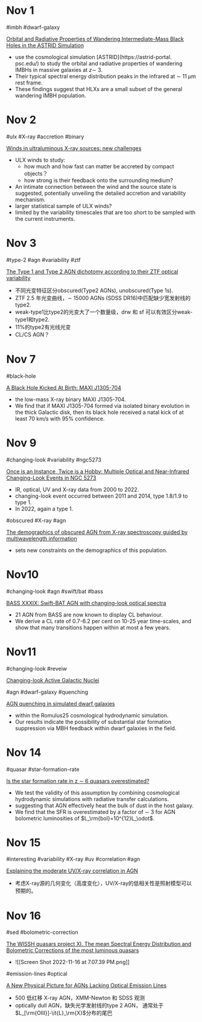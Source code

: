 # Nov 1

#imbh #dwarf-galaxy 

[Orbital and Radiative Properties of Wandering Intermediate-Mass Black Holes in the ASTRID Simulation](https://arxiv.org/pdf/2210.16319.pdf)
- use the cosmological simulation [ASTRID](https://astrid-portal. psc.edu/) to study the orbital and radiative properties of wandering IMBHs in massive galaxies at $z\sim$  3.
- Their typical spectral energy distribution peaks in the infrared at $\sim$ 11 $\mu$m rest frame.
- These findings suggest that HLXs are a small subset of the general wandering IMBH population.

# Nov 2

#ulx #X-ray #accretion #binary

[Winds in ultraluminous X-ray sources: new challenges](https://arxiv.org/pdf/2211.00014.pdf)
- ULX winds to study:
	- how much and how fast can matter be accreted by compact objects？
	- how strong is their feedback onto the surrounding medium?
- An intimate connection between the wind and the source state is suggested, potentially unveiling the detailed accretion and variability mechanism.
- larger statistical sample of ULX winds?
- limited by the variability timescales that are too short to be sampled with the current instruments.

# Nov 3

#type-2 #agn #variability #ztf 

[The Type 1 and Type 2 AGN dichotomy according to their ZTF optical variability](https://arxiv.org/pdf/2211.00770.pdf)
- 不同光变特征区分obscured(Type2 AGNs), unobscured(Type 1s).
- ZTF 2.5 年光变曲线，$\sim$ 15000 AGNs (SDSS DR16)中匹配缺少宽发射线的type2.
- weak-type1比type2的光变大了一个数量级，drw 和 sf 可以有效区分weak-type1和type2.
- 11%的type2有光线光变
- CL/CS AGN？

# Nov 7

#black-hole 

[A Black Hole Kicked At Birth: MAXI J1305-704](https://arxiv.org/pdf/2211.02158.pdf)
- the low-mass X-ray binary MAXI J1305-704.
- We find that if MAXI J1305-704 formed via isolated binary evolution in the thick Galactic disk, then its black hole received a natal kick of at least 70 km/s with 95% confidence.


# Nov 9

#changing-look #variability #ngc5273

[Once is an Instance, Twice is a Hobby: Multiple Optical and Near-Infrared Changing-Look Events in NGC 5273](https://arxiv.org/pdf/2211.03801.pdf)
- IR, optical, UV and X-ray data from 2000 to 2022.
- changing-look event occurred between 2011 and 2014, type 1.8/1.9 to type 1.
- In 2022, again a type 1.

#obscured #X-ray #agn 

[The demographics of obscured AGN from X-ray spectroscopy guided by multiwavelength information](https://arxiv.org/pdf/2211.03800.pdf)
- sets new constraints on the demographics of this population.

# Nov10

#changing-look #agn #swift/bat #bass 

[BASS XXXIX: Swift-BAT AGN with changing-look optical spectra](https://arxiv.org/pdf/2211.04478.pdf)
- 21 AGN from BASS are now known to display CL behaviour.
- We derive a CL rate of 0.7-6.2 per cent on 10-25 year time-scales, and show that many transitions happen within at most a few years.

# Nov11

#changing-look #reveiw 

[Changing-look Active Galactic Nuclei](https://arxiv.org/pdf/2211.05132.pdf)

#agn #dwarf-galaxy #quenching

[AGN quenching in simulated dwarf galaxies](https://arxiv.org/pdf/2211.05275.pdf)
- within the Romulus25 cosmological hydrodynamic simulation.
- Our results indicate the possibility of substantial star formation suppression via MBH feedback within dwarf galaxies in the field.


# Nov 14

#quasar #star-formation-rate

[Is the star formation rate in z ∼ 6 quasars overestimated?](https://arxiv.org/pdf/2211.05790.pdf)
- We test the validity of this assumption by combining cosmological hydrodynamic simulations with radiative transfer calculations.
- suggesting that AGN effectively heat the bulk of dust in the host galaxy.
- We find that the SFR is overestimated by a factor of $\sim$ 3 for AGN bolometric luminosities of $L_\rm{bol}=10^{12}L_\odot$.


# Nov 15

#interesting #variability #X-ray #uv #correlation #agn 

[Explaining the moderate UV/X-ray correlation in AGN](https://arxiv.org/pdf/2211.06963.pdf)
- 考虑X-ray源的几何变化（高度变化），UV/X-ray的低相关性是照射模型可以预期的。

# Nov 16

#sed #bolometric-correction 

[The WISSH quasars project XI. The mean Spectral Energy Distribution and Bolometric Corrections of the most luminous quasars](https://arxiv.org/pdf/2211.07677.pdf)
- ![[Screen Shot 2022-11-16 at 7.07.39 PM.png]]

#emission-lines #optical 

[A New Physical Picture for AGNs Lacking Optical Emission Lines](https://arxiv.org/pdf/2211.07679.pdf)
- 500 低红移 X-ray AGN，XMM-Newton 和 SDSS 观测
- optically dull AGN，缺失光学发射线的type 2 AGN， 通常处于$L_[\rm{OIII}]-\it{L}_\rm{X}$分布的尾巴

